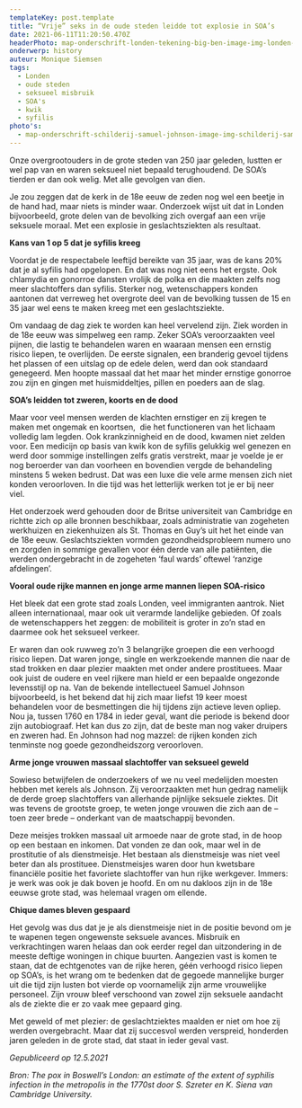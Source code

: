 ```yaml
---
templateKey: post.template
title: “Vrije” seks in de oude steden leidde tot explosie in SOA’s
date: 2021-06-11T11:20:50.470Z
headerPhoto: map-onderschrift-londen-tekening-big-ben-image-img-londen-tekening-big-ben-jpg
onderwerp: history
auteur: Monique Siemsen
tags:
  - Londen
  - oude steden
  - seksueel misbruik
  - SOA's
  - kwik
  - syfilis
photo's:
  - map-onderschrift-schilderij-samuel-johnson-image-img-schilderij-samuel-johnson-jpg
---
```

Onze overgrootouders in de grote steden van 250 jaar geleden, lustten er wel pap van en waren seksueel niet bepaald terughoudend. De SOA’s tierden er dan ook welig. Met alle gevolgen van dien.

Je zou zeggen dat de kerk in de 18e eeuw de zeden nog wel een beetje in de hand had, maar niets is minder waar. Onderzoek wijst uit dat in Londen bijvoorbeeld, grote delen van de bevolking zich overgaf aan een vrije seksuele moraal. Met een explosie in geslachtsziekten als resultaat.

**Kans van 1 op 5 dat je syfilis kreeg**

Voordat je de respectabele leeftijd bereikte van 35 jaar, was de kans 20% dat je al syfilis had opgelopen. En dat was nog niet eens het ergste. Ook chlamydia en gonorroe dansten vrolijk de polka en die maakten zelfs nog meer slachtoffers dan syfilis. Sterker nog, wetenschappers konden aantonen dat verreweg het overgrote deel van de bevolking tussen de 15 en 35 jaar wel eens te maken kreeg met een geslachtsziekte. 

Om vandaag de dag ziek te worden kan heel vervelend zijn. Ziek worden in de 18e eeuw was simpelweg een ramp. Zeker SOA’s veroorzaakten veel pijnen, die lastig te behandelen waren en waaraan mensen een ernstig risico liepen, te overlijden. De eerste signalen, een branderig gevoel tijdens het plassen of een uitslag op de edele delen, werd dan ook standaard genegeerd. Men hoopte massaal dat het maar het minder ernstige gonorroe zou zijn en gingen met huismiddeltjes, pillen en poeders aan de slag. 

**SOA’s leidden tot zweren, koorts en de dood**

Maar voor veel mensen werden de klachten ernstiger en zij kregen te maken met ongemak en koortsen,  die het functioneren van het lichaam volledig lam legden. Ook krankzinnigheid en de dood, kwamen niet zelden voor. Een medicijn op basis van kwik kon de syfilis gelukkig wel genezen en werd door sommige instellingen zelfs gratis verstrekt, maar je voelde je er nog beroerder van dan voorheen en bovendien vergde de behandeling minstens 5 weken bedrust. Dat was een luxe die vele arme mensen zich niet konden veroorloven. In die tijd was het letterlijk werken tot je er bij neer viel. 

Het onderzoek werd gehouden door de Britse universiteit van Cambridge en richtte zich op alle bronnen beschikbaar, zoals administratie van zogeheten werkhuizen en ziekenhuizen als St. Thomas en Guy’s uit het het einde van de 18e eeuw. Geslachtsziekten vormden gezondheidsprobleem numero uno en zorgden in sommige gevallen voor één derde van alle patiënten, die werden ondergebracht in de zogeheten ‘faul wards’ oftewel ‘ranzige afdelingen’. 

**Vooral oude rijke mannen en jonge arme mannen liepen SOA-risico**

Het bleek dat een grote stad zoals Londen, veel immigranten aantrok. Niet alleen internationaal, maar ook uit verarmde landelijke gebieden. Of zoals de wetenschappers het zeggen: de mobiliteit is groter in zo’n stad en daarmee ook het seksueel verkeer.

Er waren dan ook ruwweg zo’n 3 belangrijke groepen die een verhoogd risico liepen. Dat waren jonge, single en werkzoekende mannen die naar de stad trokken en daar plezier maakten met onder andere prostituees. Maar ook juist de oudere en veel rijkere man hield er een bepaalde ongezonde levensstijl op na. Van de bekende intellectueel Samuel Johnson bijvoorbeeld, is het bekend dat hij zich maar liefst 19 keer moest behandelen voor de besmettingen die hij tijdens zijn actieve leven opliep. Nou ja, tussen 1760 en 1784 in ieder geval, want die periode is bekend door zijn autobiograaf. Het kan dus zo zijn, dat de beste man nog vaker druipers en zweren had. En Johnson had nog mazzel: de rijken konden zich tenminste nog goede gezondheidszorg veroorloven. 

**Arme jonge vrouwen massaal slachtoffer van seksueel geweld**

Sowieso betwijfelen de onderzoekers of we nu veel medelijden moesten hebben met kerels als Johnson. Zij veroorzaakten met hun gedrag namelijk de derde groep slachtoffers van allerhande pijnlijke seksuele ziektes. Dit was tevens de grootste groep, te weten jonge vrouwen die zich aan de –  toen zeer brede – onderkant van de maatschappij bevonden.

Deze meisjes trokken massaal uit armoede naar de grote stad, in de hoop op een bestaan en inkomen. Dat vonden ze dan ook, maar wel in de prostitutie of als dienstmeisje. Het bestaan als dienstmeisje was niet veel beter dan als prostituee. Dienstmeisjes waren door hun kwetsbare financiële positie het favoriete slachtoffer van hun rijke werkgever. Immers: je werk was ook je dak boven je hoofd. En om nu dakloos zijn in de 18e eeuwse grote stad, was helemaal vragen om ellende. 

**Chique dames bleven gespaard** 

Het gevolg was dus dat je je als dienstmeisje niet in de positie bevond om je te wapenen tegen ongewenste seksuele avances. Misbruik en verkrachtingen waren helaas dan ook eerder regel dan uitzondering in de meeste deftige woningen in chique buurten. Aangezien vast is komen te staan, dat de echtgenotes van de rijke heren, géén verhoogd risico liepen op SOA’s, is het wrang om te bedenken dat de gegoede mannelijke burger uit die tijd zijn lusten bot vierde op voornamelijk zijn arme vrouwelijke personeel. Zijn vrouw bleef verschoond van zowel zijn seksuele aandacht als de ziekte die er zo vaak mee gepaard ging.

Met geweld of met plezier: de geslachtziektes maalden er niet om hoe zij werden overgebracht. Maar dat zij succesvol werden verspreid, honderden jaren geleden in de grote stad, dat staat in ieder geval vast.

*Gepubliceerd op 12.5.2021*

*Bron: The pox in Boswell’s London: an estimate of the extent of syphilis infection in the metropolis in the 1770st door S. Szreter en K. Siena van Cambridge University.*